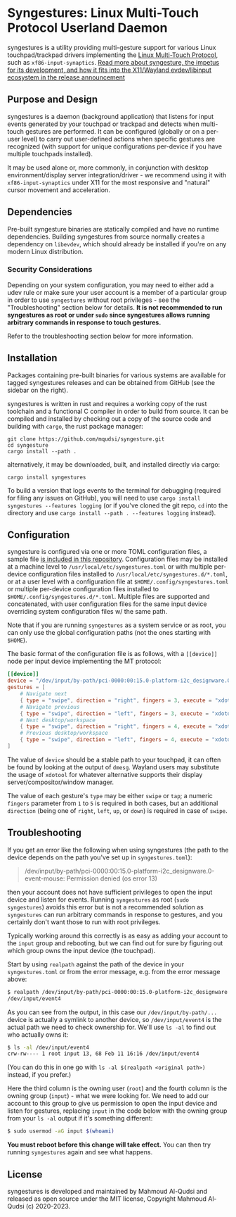 # Syngestures: Linux Multi-Touch Protocol Userland Daemon

syngestures is a utility providing multi-gesture support for various Linux touchpad/trackpad drivers
implementing the [Linux Multi-Touch
Protocol](https://www.kernel.org/doc/Documentation/input/multi-touch-protocol.txt), such as
`xf86-input-synaptics`. [Read more about syngesture, the impetus for its development, and how it
fits into the X11/Wayland evdev/libinput ecosystem in the release
announcement](http://neosmart.net/blog/2020/multi-touch-gestures-on-linux/)

## Purpose and Design

syngestures is a daemon (background application) that listens for input events generated by your
touchpad or trackpad and detects when multi-touch gestures are performed. It can be configured
(globally or on a per-user level) to carry out user-defined actions when specific gestures are
recognized (with support for unique configurations per-device if you have multiple touchpads
installed).

It may be used alone or, more commonly, in conjunction with desktop environment/display server
integration/driver - we recommend using it with `xf86-input-synaptics` under X11 for the most
responsive and "natural" cursor movement and acceleration.

## Dependencies

Pre-built syngesture binaries are statically compiled and have no runtime dependencies. Building
syngestures from source normally creates a dependency on `libevdev`, which should already be
installed if you're on any modern Linux distribution.

### Security Considerations

Depending on your system configuration, you may need to either add a udev rule or make sure your
user account is a member of a particular group in order to use `syngestures` without root privileges
\- see the "Troubleshooting" section below for details. **It is not recommended to run syngestures as
root or under `sudo` since syngestures allows running arbitrary commands in response to touch
gestures.**

Refer to the troubleshooting section below for more information.

## Installation

Packages containing pre-built binaries for various systems are available for tagged syngestures
releases and can be obtained from GitHub (see the sidebar on the right).

syngestures is written in rust and requires a working copy of the rust toolchain and a functional C
compiler in order to build from source. It can be compiled and installed by checking out a copy of
the source code and building with `cargo`, the rust package manager:

```
git clone https://github.com/mqudsi/syngesture.git
cd syngesture
cargo install --path .
```

alternatively, it may be downloaded, built, and installed directly via cargo:

```
cargo install syngestures
```

To build a version that logs events to the terminal for debugging (required for filing any issues on
GitHub), you will need to use `cargo install syngestures --features logging` (or if you've cloned
the git repo, `cd` into the directory and use `cargo install --path . --features logging` instead).

## Configuration

syngesture is configured via one or more TOML configuration files, a sample file [is included in
this repository](./syngestures.toml). Configuration files may be installed at a machine level to
`/usr/local/etc/syngestures.toml` or with multiple per-device configuration files installed to
`/usr/local/etc/syngestures.d/*.toml`, or at a user level with a configuration file at
`$HOME/.config/syngestures.toml` or multiple per-device configuration files installed to
`$HOME/.config/syngestures.d/*.toml`. Multiple files are supported and concatenated, with user
configuration files for the same input device overriding system configuration files w/ the same
path.

Note that if you are running `syngestures` as a system service or as root, you can only use the
global configuration paths (not the ones starting with `$HOME`).

The basic format of the configuration file is as follows, with a `[[device]]` node per input device
implementing the MT protocol:

```toml
[[device]]
device = "/dev/input/by-path/pci-0000:00:15.0-platform-i2c_designware.0-event-mouse"
gestures = [
	# Navigate next
	{ type = "swipe", direction = "right", fingers = 3, execute = "xdotool key alt+Right" },
	# Navigate previous
	{ type = "swipe", direction = "left", fingers = 3, execute = "xdotool key alt+Left" },
	# Next desktop/workspace
	{ type = "swipe", direction = "right", fingers = 4, execute = "xdotool key Super_L+Right" },
	# Previous desktop/workspace
	{ type = "swipe", direction = "left", fingers = 4, execute = "xdotool key Super_L+Left" },
]
```

The value of `device` should be a stable path to your touchpad, it can often be found by looking at
the output of `dmesg`. Wayland users may substitute the usage of `xdotool` for whatever alternative
supports their display server/compositor/window manager.

The value of each gesture's `type` may be either `swipe` or `tap`; a numeric `fingers` parameter
from `1` to `5` is required in both cases, but an additional `direction` (being one of `right`,
`left`, `up`, or `down`) is required in case of `swipe`.

## Troubleshooting

If you get an error like the following when using syngestures (the path to the device depends on the
path you've set up in `syngestures.toml`):

> /dev/input/by-path/pci-0000:00:15.0-platform-i2c_designware.0-event-mouse: Permission denied (os error 13)

then your account does not have sufficient privileges to open the input device and listen for
events. Running `syngestures` as root (`sudo syngestures`) avoids this error but is not a
recommended solution as `syngestures` can run arbitrary commands in response to gestures, and you
certainly don't want those to run with root privileges.

Typically working around this correctly is as easy as adding your account to the `input` group and
rebooting, but we can find out for sure by figuring out which group owns the input device (the
touchpad).

Start by using `realpath` against the path of the device in your `syngestures.toml` or from the
error message, e.g. from the error message above:

```sh
$ realpath /dev/input/by-path/pci-0000:00:15.0-platform-i2c_designware.0-event-mouse
/dev/input/event4
```

As you can see from the output, in this case our `/dev/input/by-path/...` device is actually a
symlink to another device, so `/dev/input/event4` is the actual path we need to check ownership for.
We'll use `ls -al` to find out who actually owns it:

```sh
$ ls -al /dev/input/event4
crw-rw---- 1 root input 13, 68 Feb 11 16:16 /dev/input/event4
```

(You can do this in one go with `ls -al $(realpath <original path>)` instead, if you prefer.)

Here the third column is the owning user (`root`) and the fourth column is the owning group
(`input`) - what we were looking for. We need to add our account to this group to give us permission
to open the input device and listen for gestures, replacing `input` in the code below with the
owning group from your `ls -al` output if it's something different:

```sh
$ sudo usermod -aG input $(whoami)
```

**You must reboot before this change will take effect.** You can then try running `syngestures`
again and see what happens.

## License

syngestures is developed and maintained by Mahmoud Al-Qudsi and released as open source under the
MIT license, Copyright Mahmoud Al-Qudsi (c) 2020-2023.
